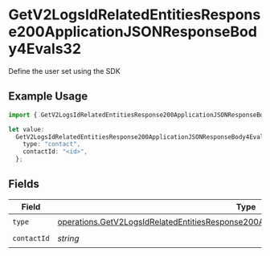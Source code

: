 # GetV2LogsIdRelatedEntitiesResponse200ApplicationJSONResponseBody4Evals32

Define the user set using the SDK

## Example Usage

```typescript
import { GetV2LogsIdRelatedEntitiesResponse200ApplicationJSONResponseBody4Evals32 } from "orq-poc-typescript-multi-env-version/models/operations";

let value:
  GetV2LogsIdRelatedEntitiesResponse200ApplicationJSONResponseBody4Evals32 = {
    type: "contact",
    contactId: "<id>",
  };
```

## Fields

| Field                                                                                                                                                                                              | Type                                                                                                                                                                                               | Required                                                                                                                                                                                           | Description                                                                                                                                                                                        |
| -------------------------------------------------------------------------------------------------------------------------------------------------------------------------------------------------- | -------------------------------------------------------------------------------------------------------------------------------------------------------------------------------------------------- | -------------------------------------------------------------------------------------------------------------------------------------------------------------------------------------------------- | -------------------------------------------------------------------------------------------------------------------------------------------------------------------------------------------------- |
| `type`                                                                                                                                                                                             | [operations.GetV2LogsIdRelatedEntitiesResponse200ApplicationJSONResponseBody4Evals32Type](../../models/operations/getv2logsidrelatedentitiesresponse200applicationjsonresponsebody4evals32type.md) | :heavy_check_mark:                                                                                                                                                                                 | N/A                                                                                                                                                                                                |
| `contactId`                                                                                                                                                                                        | *string*                                                                                                                                                                                           | :heavy_check_mark:                                                                                                                                                                                 | N/A                                                                                                                                                                                                |